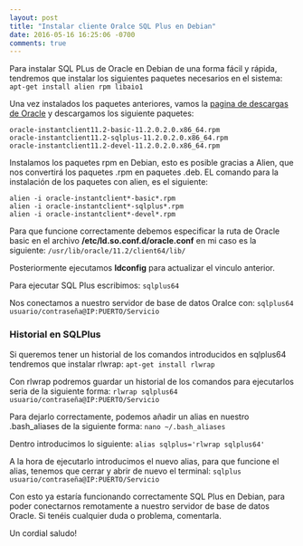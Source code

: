 ```yaml
---
layout: post
title: "Instalar cliente Oralce SQL Plus en Debian"
date: 2016-05-16 16:25:06 -0700
comments: true
---
```


Para instalar SQL PLus de Oracle en Debian de una forma fácil y rápida, tendremos que instalar los siguientes paquetes necesarios en el sistema: ```apt-get install alien rpm libaio1```

Una vez instalados los paquetes anteriores, vamos la [pagina de descargas de Oracle](http://www.oracle.com/technetwork/topics/linuxx86-64soft-092277.html) y descargamos los siguiente paquetes:
```
oracle-instantclient11.2-basic-11.2.0.2.0.x86_64.rpm
oracle-instantclient11.2-sqlplus-11.2.0.2.0.x86_64.rpm
oracle-instantclient11.2-devel-11.2.0.2.0.x86_64.rpm
```

Instalamos los paquetes rpm en Debian, esto es posible gracias a Alien, que nos convertirá los paquetes .rpm en paquetes .deb. EL comando para la instalación de los paquetes con alien, es el siguiente:
```
alien -i oracle-instantclient*-basic*.rpm
alien -i oracle-instantclient*-sqlplus*.rpm
alien -i oracle-instantclient*-devel*.rpm
```

Para que funcione correctamente debemos especificar la ruta de Oracle basic en el archivo **/etc/ld.so.conf.d/oracle.conf** en mi caso es la siguiente:
```/usr/lib/oracle/11.2/client64/lib/```

Posteriormente ejecutamos **ldconfig** para actualizar el vinculo anterior.

Para ejecutar SQL Plus escribimos: ```sqlplus64```


Nos conectamos a nuestro servidor de base de datos Oralce con: ```sqlplus64 usuario/contraseña@IP:PUERTO/Servicio```


### Historial en SQLPlus
Si queremos tener un historial de los comandos introducidos en sqlplus64 tendremos que instalar rlwrap:
```apt-get install rlwrap```

Con rlwrap podremos guardar un historial de los comandos para ejecutarlos seria de la siguiente forma:
```rlwrap sqlplus64 usuario/contraseña@IP:PUERTO/Servicio```

Para dejarlo correctamente, podemos añadir un alias en nuestro .bash_aliases de la siguiente forma:
```nano ~/.bash_aliases```

Dentro introducimos lo siguiente:
```alias sqlplus='rlwrap sqlplus64'```

A la hora de ejecutarlo introducimos el nuevo alias, para que funcione el alias, tenemos que cerrar y abrir de nuevo el terminal:
```sqlplus usuario/contraseña@IP:PUERTO/Servicio```


Con esto ya estaría funcionando correctamente SQL Plus en Debian, para poder conectarnos remotamente a nuestro servidor de base de datos Oracle. Si tenéis cualquier duda o problema, comentarla.

Un cordial saludo!
